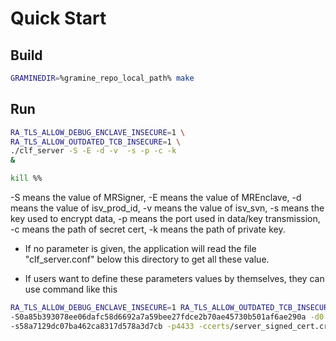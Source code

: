 # Quick Start

## Build
```bash
GRAMINEDIR=%gramine_repo_local_path% make
```

## Run
```bash
RA_TLS_ALLOW_DEBUG_ENCLAVE_INSECURE=1 \
RA_TLS_ALLOW_OUTDATED_TCB_INSECURE=1 \
./clf_server -S -E -d -v  -s -p -c -k
& 

kill %%
```
-S means the value of MRSigner,
-E means the value of MREnclave,
-d means the value of isv_prod_id,
-v means the value of isv_svn,
-s means the key used to encrypt data,
-p means the port used in data/key transmission,
-c means the path of secret cert,
-k means the path of private key.

- If no parameter is given, the application will read the file "clf_server.conf" below this directory to get all these value.

- If users want to define these parameters values by themselves, they can use command like this
```bash
RA_TLS_ALLOW_DEBUG_ENCLAVE_INSECURE=1 RA_TLS_ALLOW_OUTDATED_TCB_INSECURE=1 ./clf_server 
-S0a85b393078ee06dafc58d6692a7a59bee27fdce2b70ae45730b501af6ae290a -d0 -v0 
-s58a7129dc07ba462ca8317d578a3d7cb -p4433 -ccerts/server_signed_cert.crt -kcerts/server_private_key.pem
```